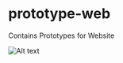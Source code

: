 # prototype-web
Contains Prototypes for Website

![Alt text](C:/Users/Hp/Downloads/a.png?raw=true "Title")
